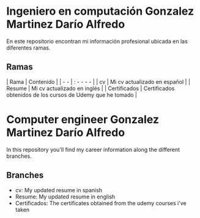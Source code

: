 # Ingeniero en computación Gonzalez Martinez Darío Alfredo
En este repositorio encontran mi información profesional ubicada en las diferentes ramas. 

## Ramas
| Rama | Contenido |
| - -  | : - - - - |
| cv   | Mi cv actualizado en español |
| Resume | Mi cv actualizado en inglés |
| Certificados | Certificados obtenidos de los cursos de Udemy que he tomado |


 
 

# Computer engineer Gonzalez Martinez Darío Alfredo 
In this repository you'll find my career information along the different branches. 

## Branches
- cv: My updated resume in spanish
- Resume: My updated resume in english 
- Certificados: The certificates obtained from the udemy courses i've taken


